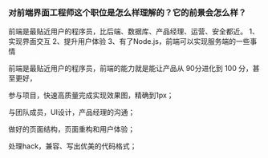 ### 对前端界面工程师这个职位是怎么样理解的？它的前景会怎么样？

前端是最贴近用户的程序员，比后端、数据库、产品经理、运营、安全都近。
    1、实现界面交互
    2、提升用户体验
    3、有了Node.js，前端可以实现服务端的一些事情


前端是最贴近用户的程序员，前端的能力就是能让产品从 90分进化到 100 分，甚至更好，

 参与项目，快速高质量完成实现效果图，精确到1px；

 与团队成员，UI设计，产品经理的沟通；

 做好的页面结构，页面重构和用户体验；

 处理hack，兼容、写出优美的代码格式；
